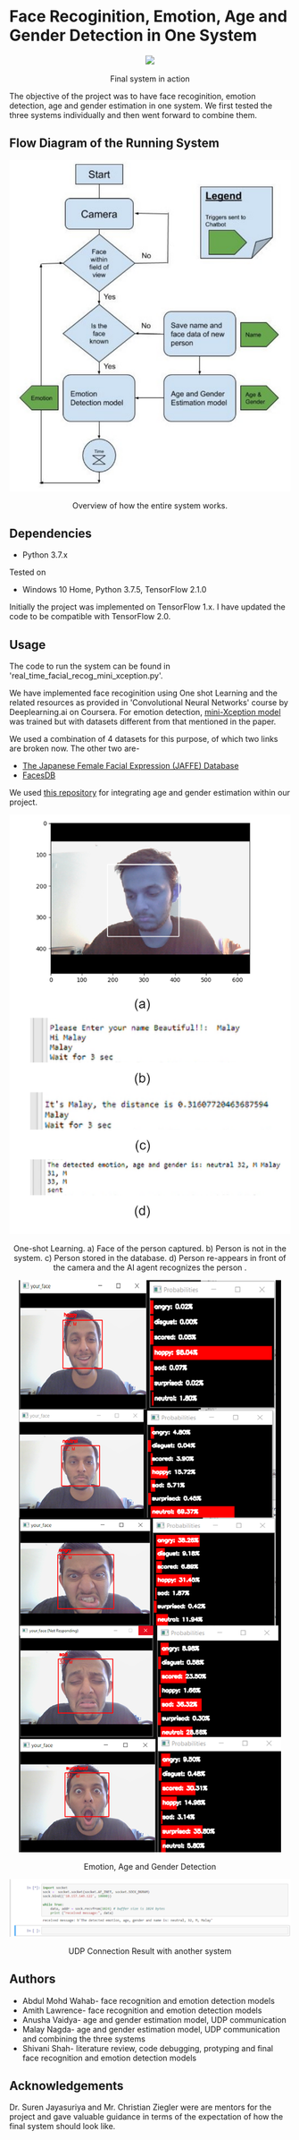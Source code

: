 # Face Recoginition, Emotion, Age and Gender Detection in One System
 

<p align="center">
  <img src="images/vid_final_sys.gif">
  <p align="center">Final system in action</p>
</p>

The objective of the project was to have face recoginition, emotion detection, age and gender estimation in one system. We first tested the three systems individually and then went forward to combine them. 

## Flow Diagram of the Running System
<p align="center">
  <img src="images/system_flowchart.png">
  <p align="center"> Overview of how the entire system works.</p>
</p>

## Dependencies
* Python 3.7.x

Tested on
* Windows 10 Home, Python 3.7.5, TensorFlow 2.1.0

Initially the project was implemented on TensorFlow 1.x. I have updated the code to be compatible with TensorFlow 2.0. 

## Usage
The code to run the system can be found in 'real_time_facial_recog_mini_xception.py'. 

We have implemented face recoginition using One shot Learning and the related resources as provided in 'Convolutional Neural Networks' course by Deeplearning.ai on Coursera.
For emotion detection, [mini-Xception model](https://arxiv.org/pdf/1710.07557.pdf) was trained but with datasets different from that mentioned in the paper.

We used a combination of 4 datasets for this purpose, of which two links are broken now. The other two are-
* [The Japanese Female Facial Expression (JAFFE) Database](https://zenodo.org/record/3451524#.X0AJy8hKiUk)
* [FacesDB](http://app.visgraf.impa.br/database/faces/)

We used [this repository](https://github.com/yu4u/age-gender-estimation) for integrating age and gender estimation within our project. 

<p align="center">
  <img src="images/face_recog.png">
  <p align="center">One-shot Learning. a) Face of the person captured. b) Person is not in the system. c) Person stored in the database. d) Person re-appears in front of the camera and
the AI agent recognizes the person
.</p>
</p>

<p align="center">
  <img src="images/final_sys.png">
<p align="center">Emotion, Age and Gender Detection</p>
</p>

<p align="center">
  <img src="images/UDP.png">
  <p align="center">UDP Connection Result with another system</p>
</p>

## Authors
* Abdul Mohd Wahab- face recognition and emotion detection models  
* Amith Lawrence- face recognition and emotion detection models
* Anusha Vaidya- age and gender estimation model, UDP communication
* Malay Nagda- age and gender estimation model, UDP communication and combining the three systems
* Shivani Shah- literature review, code debugging, protyping and final face recognition and emotion detection models

## Acknowledgements
Dr. Suren Jayasuriya and Mr. Christian Ziegler were are mentors for the project and gave valuable guidance in terms of the expectation of how the final system should look like.
